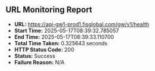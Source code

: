 ## URL Monitoring Report

- **URL:** https://api-gw1-prod1.fisglobal.com/gw/v1/health
- **Start Time:** 2025-05-17T08:39:32.785057
- **End Time:** 2025-05-17T08:39:33.110700
- **Total Time Taken:** 0.325643 seconds
- **HTTP Status Code:** 200
- **Status:** Success
- **Failure Reason:** N/A
